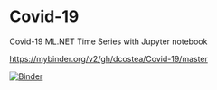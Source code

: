 # Covid-19
Covid-19 ML.NET Time Series with Jupyter notebook

https://mybinder.org/v2/gh/dcostea/Covid-19/master

[![Binder](https://mybinder.org/badge_logo.svg)](https://mybinder.org/v2/gh/dcostea/Covid-19/master)



